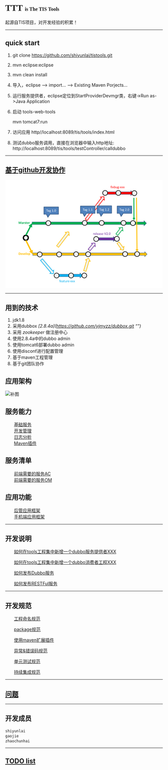 # <font face="Times New Roman">TTT</font> <font size=3 face="Times New Roman"> is The TIS Tools</font>

起源自TIS项目，对开发经验的积累！

--------

##	quick start

1. git clone https://github.com/shiyunlai/tistools.git

2. mvn eclipse:eclipse

3. mvn clean install

4. 导入，eclipse --> import... --> Existing Maven Porjects...

5. 运行服务提供者，eclipse定位到StartProviderDevmgr类，右键->Run as->Java Application

5. 启动 tools-web-tools  

	mvn tomcat7:run

5. 访问应用 http//localhost:8089/tis/tools/index.html  

5. 测试dubbo服务调用，直接在浏览器中输入http地址: http://localhost:8089/tis/tools/testController/calldubbo

--------

##	[基于github开发协作](./readme/基于Github开发协作.MD "开发管理")

![MDT分支策略](./readme/img/Git-MDT.png)

--------

## 用到的技术

1. jdk1.8
1. 采用dubbox *[2.8.4a](https://github.com/yjmyzz/dubbox.git “”)*  
1. 采用 *zookeeper* 做注册中心  
1. 使用2.8.4a中的dubbo admin  
1. 使用tomcat6部署dubbo admin
1. 使用disconf进行配置管理
1. 基于maven工程管理
1. 基于git团队协作


## 应用架构

![补图]()


## 服务能力

&emsp;&emsp;[基础服务](./tools-service-abf/README.MD "Application Basic Framework")  
&emsp;&emsp;[开发管理](./tools-service-devmgr/README.MD "Develop Management")  
&emsp;&emsp;[日志分析](./tools-service-biztrace/README.MD "Business Log and Trace Analyze")  
&emsp;&emsp;[Maven插件](./tools-maven-plugin/README.MD "TTT的Maven扩展插件")  

## 服务清单

&emsp;&emsp;[前端需要的服务AC](./readme/前端需要的服务清单-AC.MD "前端需要的服务清单AC")  
&emsp;&emsp;[前端需要的服务OM](./readme/前端需要的服务清单-OM.MD "前端需要的服务清单OM")  

## 应用功能

&emsp;&emsp;[后管应用框架](./tools-web-tools/README.MD "应用基础框架，提供了OM、AC、SYS等基础管理能力")  
&emsp;&emsp;[手机端应用框架](... "提供一个手机端前端框架，对标‘指旺’")  

--------

##	开发说明

&emsp;&emsp;[如何在tools工程集中新增一个dubbo服务提供者XXX](./readme/新增一个服务提供者工程.MD "")

&emsp;&emsp;[如何在tools工程集中新增一个dubbo消费者工程XXX](./readme/新增一个服务消费者工程.MD "")

&emsp;&emsp;[如何发布Dubbo服务](./readme/发布Dubbo服务.MD "")

&emsp;&emsp;[如何发布RESTFul服务](./readme/发布RESTFul服务.MD "")


--------

##	开发规范

&emsp;&emsp;[工程命名规范](http://www.bronsp.com:8060/index.php?s=/5&page_id=106 "工程命名")

&emsp;&emsp;[package规范](http://www.bronsp.com:8060/index.php?s=/5&page_id=107 "package命名")

&emsp;&emsp;[使用maven扩展插件](./readme/使用Tools的Maven扩展插件.MD "maven扩展插件的使用")

&emsp;&emsp;[异常&错误码规范](./readme/异常和错误码.MD "异常和错误码")

&emsp;&emsp;[单元测试规范](./readme/如何进行单元测试.MD "单元测试")

&emsp;&emsp;[持续集成规范](./readme/如何进行持续集成.MD "持续集成")

--------

## [问题](./readme/问题收集.MD "关于问题")

--------

## 开发成员

	shiyunlai
	gaojie
	zhaochunhai

--------

## [TODO list](./readme/simple-plan.MD "工作计划")
